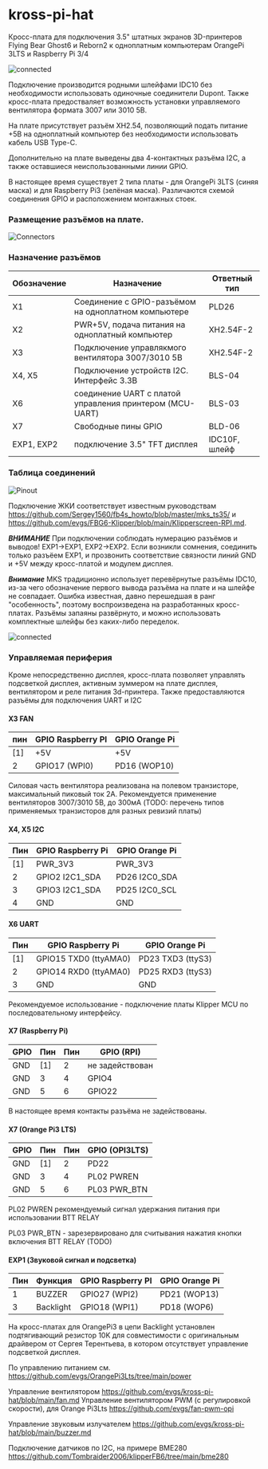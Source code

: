 # kross-pi-hat

Кросс-плата для подключения 3.5" штатных экранов 3D-принтеров Flying Bear Ghost6 и Reborn2 к одноплатным компьютерам OrangePi 3LTS и Raspberry Pi 3/4

![connected](images/hats.jpg)

Подключение производится родными шлейфами IDC10 без необходимости использовать одиночные соединители Dupont. Также кросс-плата предостваляет возможность установки управляемого вентилятора формата 3007 или 3010 5В.

На плате присутствует разъём XH2.54, позволяющий подать питание +5В на одноплатный компьютер без необходимости использовать кабель USB Type-C.

Дополнительно на плате выведены два 4-контактных разъёма I2C, а также оставшиеся неиспользованными линии GPIO.

В настоящее время существует 2 типа платы - для OrangePi 3LTS (синяя маска) и для Raspberry Pi3 (зелёная маска). Различаются схемой соединения GPIO и расположением монтажных стоек.

### Размещение разъёмов на плате.
![Connectors](images/kross-xpi-v1.png)

### Назначение разъёмов

| Обозначение | Назначение                                      | Ответный тип |
|----|----------------------------------------------------------|-------|
| X1 | Соединение с GPIO-разъёмом на одноплатном компьютере     | PLD26 |
| X2 | PWR+5V, подача питания на одноплатный компьютер          | XH2.54F-2 |
| X3 | Подключение управлякмого вентилятора 3007/3010 5В        | XH2.54F-2 |
| X4, X5 | Подключение устройств I2C. Интерфейс 3.3В            | BLS-04 |
| X6 | соединение UART с платой управления принтером (MCU-UART) | BLS-03 |
| X7 | Свободные пины GPIO                                      | BLD-06 |
| EXP1, EXP2 | подключение 3.5" TFT дисплея                     | IDC10F, шлейф |

### Таблица соединений

![Pinout](images/pinout_v1.png)



Подключение ЖКИ соответствует известным руководствам https://github.com/Sergey1560/fb4s_howto/blob/master/mks_ts35/ и https://github.com/evgs/FBG6-Klipper/blob/main/Klipperscreen-RPI.md.

***ВНИМАНИЕ*** При подключении соблюдать нумерацию разъёмов и выводов! EXP1->EXP1, EXP2->EXP2. 
Если возникли сомнения, соединить только разъёем EXP1, и прозвонить соответствие связности линий GND и +5V между кросс-платой и модулем дисплея.

***Внимание*** MKS традиционно использует перевёрнутые разъёмы IDC10, из-за чего обозначение первого вывода разъёма на плате и на шлейфе не совпадает.
Ошибка известная, давно перешедшая в ранг "особенность", поэтому воспроизведена на разработанных кросс-платах.
Разъёмы запаяны развёрнуто, и можно использовать комплектные шлейфы без каких-либо переделок.

![connected](images/hat-connected.jpg)

### Управляемая периферия

Кроме непосредственно дисплея, кросс-плата позволяет управлять подсветкой дисплея, активным зуммером на плате дисплея, вентилятором и реле питания 3d-принтера.
Также предоставляются разъёмы для подключения UART и I2C

#### X3 FAN
| пин  |GPIO Raspberry PI|GPIO Orange Pi|
|------|-----------------|--------------|
| \[1\]| +5V             | +5V          |
|  2   |GPIO17 (WPI0)    |PD16 (WOP10)  |

Силовая часть вентилятора реализована на полевом транзисторе, максимальный пиковый ток 2А. Рекомендуется применение вентиляторов 3007/3010 5В, до 300мА
(TODO: перечень типов применяемых транзисторов для разных ревизий платы)


#### X4, X5 I2C
| Пин | GPIO Raspberry Pi | GPIO Orange Pi |
|-----|-------------------|----------------|
|  \[1\]  | PWR_3V3           | PWR_3V3        |
|  2  | GPIO2 I2C1_SDA    | PD26 I2C0_SDA  |
|  3  | GPIO3 I2C1_SDA    | PD25 I2C0_SCL  |
|  4  | GND               | GND            |

#### X6 UART
| Пин | GPIO Raspberry Pi     | GPIO Orange Pi    |
|-----|-----------------------|-------------------|
|  \[1\]  | GPIO15 TXD0 (ttyAMA0) | PD23 TXD3 (ttyS3) |
|  2  | GPIO14 RXD0 (ttyAMA0) | PD25 RXD3 (ttyS3) |
|  3  | GND                   | GND               |

Рекомендуемое использование - подключение платы Klipper MCU по последовательному интерфейсу.

#### X7 (Raspberry Pi)
| GPIO | Пин   | Пин | GPIO (RPI)   |
|------|-------|-----|--------------|
| GND  | \[1\] |  2  | не задействован |
| GND  |  3    |  4  | GPIO4   |
| GND  |  5    |  6  | GPIO22  |

В настоящее время контакты разъёма не задействованы.


#### X7 (Orange Pi3 LTS)
| GPIO | Пин   | Пин | GPIO (OPI3LTS) |
|------|-------|-----|--------------|
| GND  | \[1\] |  2  | PD22         |
| GND  |  3    |  4  | PL02 PWREN   |
| GND  |  5    |  6  | PL03 PWR_BTN |

PL02 PWREN рекомендуемый сигнал удержания питания при использовании BTT RELAY

PL03 PWR_BTN - зарезервировано для считывания нажатия кнопки включения BTT RELAY (TODO)

#### EXP1 (Звуковой сигнал и подсветка)

| Пин |Функция  |GPIO Raspberry PI|GPIO Orange Pi|
|-----|---------|-----------------|--------------|
|  1  |BUZZER   |GPIO27 (WPI2)    |PD21 (WOP13)  |
|  3  |Backlight|GPIO18 (WPI1)    |PD18 (WOP6)   |

На кросс-платах для OrangePi3 в цепи Backlight установлен подтягивающий резистор 10K для совместимости с оригинальным драйвером от Сергея Терентьева, в котором отсутствует управление подсветкой дисплея.

По управлению питанием см. https://github.com/evgs/OrangePi3Lts/tree/main/power

Управление вентилятором https://github.com/evgs/kross-pi-hat/blob/main/fan.md
Управление вентилятором PWM (с регулировкой скорости), для Orange Pi3Lts  https://github.com/evgs/fan-pwm-opi

Управление звуковым излучателем https://github.com/evgs/kross-pi-hat/blob/main/buzzer.md

Подключение датчиков по I2C, на примере BME280 https://github.com/Tombraider2006/klipperFB6/tree/main/bme280
